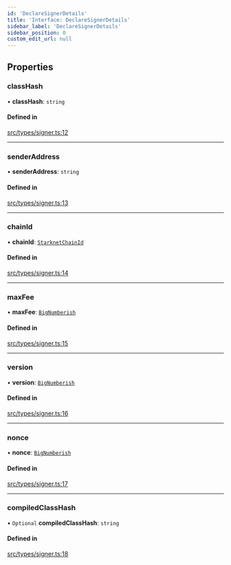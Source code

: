 ```yaml
---
id: 'DeclareSignerDetails'
title: 'Interface: DeclareSignerDetails'
sidebar_label: 'DeclareSignerDetails'
sidebar_position: 0
custom_edit_url: null
---
```


## Properties

### classHash

• **classHash**: `string`

#### Defined in

[src/types/signer.ts:12](https://github.com/starknet-io/starknet.js/blob/develop/src/types/signer.ts#L12)

---

### senderAddress

• **senderAddress**: `string`

#### Defined in

[src/types/signer.ts:13](https://github.com/starknet-io/starknet.js/blob/develop/src/types/signer.ts#L13)

---

### chainId

• **chainId**: [`StarknetChainId`](../enums/constants.StarknetChainId.md)

#### Defined in

[src/types/signer.ts:14](https://github.com/starknet-io/starknet.js/blob/develop/src/types/signer.ts#L14)

---

### maxFee

• **maxFee**: [`BigNumberish`](../namespaces/num.md#bignumberish)

#### Defined in

[src/types/signer.ts:15](https://github.com/starknet-io/starknet.js/blob/develop/src/types/signer.ts#L15)

---

### version

• **version**: [`BigNumberish`](../namespaces/num.md#bignumberish)

#### Defined in

[src/types/signer.ts:16](https://github.com/starknet-io/starknet.js/blob/develop/src/types/signer.ts#L16)

---

### nonce

• **nonce**: [`BigNumberish`](../namespaces/num.md#bignumberish)

#### Defined in

[src/types/signer.ts:17](https://github.com/starknet-io/starknet.js/blob/develop/src/types/signer.ts#L17)

---

### compiledClassHash

• `Optional` **compiledClassHash**: `string`

#### Defined in

[src/types/signer.ts:18](https://github.com/starknet-io/starknet.js/blob/develop/src/types/signer.ts#L18)
